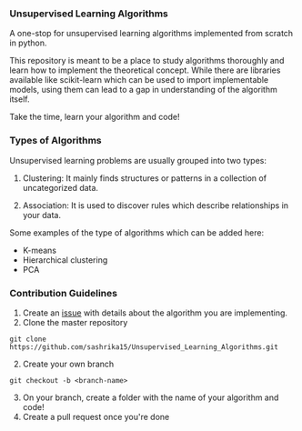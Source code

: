 ### Unsupervised Learning Algorithms

A one-stop for unsupervised learning algorithms implemented from scratch in python.

This repository is meant to be a place to study algorithms thoroughly and learn how to implement the theoretical concept. While there are libraries available like scikit-learn which can be used to import implementable models, using them can lead to a gap in understanding of the algorithm itself. 

Take the time, learn your algorithm and code!

### Types of Algorithms

Unsupervised learning problems are usually grouped into two types:
1. Clustering: It mainly finds structures or patterns in a collection of uncategorized data.

2. Association: It is used to discover rules which describe relationships in your data.

Some examples of the type of algorithms which can be added here:
- K-means
- Hierarchical clustering
- PCA


### Contribution Guidelines
1. Create an [issue](https://github.com/sashrika15/Unsupervised_Learning_Algorithms/issues) with details about the algorithm you are implementing.
2. Clone the master repository
```
git clone https://github.com/sashrika15/Unsupervised_Learning_Algorithms.git
```
2. Create your own branch

```
git checkout -b <branch-name>
```

3. On your branch, create a folder with the name of your algorithm and code!
4. Create a pull request once you're done
